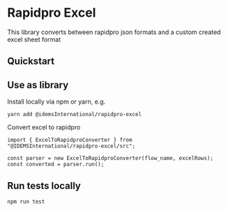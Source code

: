 # Rapidpro Excel
This library converts between rapidpro json formats and a custom created excel sheet format

## Quickstart

## Use as library
Install locally via npm or yarn, e.g.
```
yarn add @idemsInternational/rapidpro-excel
```

Convert excel to rapidpro
```
import { ExcelToRapidproConverter } from "@IDEMSInternational/rapidpro-excel/src";

const parser = new ExcelToRapidproConverter(flow_name, excelRows);
const converted = parser.run();
```

## Run tests locally
```
npm run test
```
